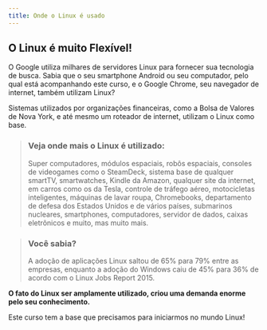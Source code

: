 ```yaml
---
title: Onde o Linux é usado
---
```


## O Linux é muito Flexível!

O Google utiliza milhares de servidores Linux para fornecer sua tecnologia de busca. Sabia que o seu smartphone Android ou seu computador, pelo qual está acompanhando este curso, e o Google Chrome, seu navegador de internet, também utilizam Linux?

Sistemas utilizados por organizações financeiras, como a Bolsa de Valores de Nova York, e até mesmo um roteador de internet, utilizam o Linux como base. 

> ### Veja onde mais o Linux é utilizado:
> Super computadores, módulos espaciais, robôs espaciais, consoles de videogames como o SteamDeck, sistema base de qualquer smartTV, smartwatches, Kindle da Amazon, qualquer site da internet, em carros como os da Tesla, controle de tráfego aéreo, motocicletas inteligentes, máquinas de lavar roupa, Chromebooks, departamento de defesa dos Estados Unidos e de vários países, submarinos nucleares, smartphones, computadores, servidor de dados, caixas eletrônicos e muito, mas muito mais.

> ### Você sabia? 
> A adoção de aplicações Linux saltou de 65% para 79% entre as empresas, enquanto a adoção do Windows caiu de 45% para 36% de acordo com o Linux Jobs Report 2015.

__O fato do Linux ser amplamente utilizado, criou uma demanda enorme pelo seu conhecimento.__

Este curso tem a base que precisamos para iniciarmos no mundo Linux!